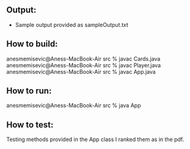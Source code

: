## Output:
- Sample output provided as sampleOutput.txt

## How to build:

anesmemisevic@Aness-MacBook-Air src % javac Cards.java
anesmemisevic@Aness-MacBook-Air src % javac Player.java
anesmemisevic@Aness-MacBook-Air src % javac App.java

## How to run:
anesmemisevic@Aness-MacBook-Air src % java App 

## How to test:
Testing methods provided in the App class
I ranked them as in the pdf.